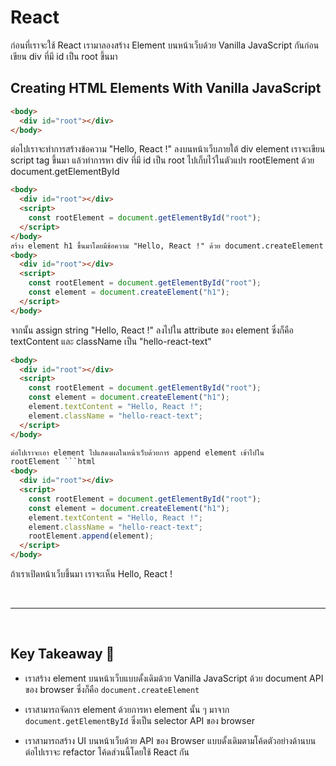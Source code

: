 # React

ก่อนที่เราจะใช้ React เรามาลองสร้าง Element บนหน้าเว็บด้วย Vanilla JavaScript กันก่อน
เขียน div ที่มี id เป็น root ขึ้นมา

## Creating HTML Elements With Vanilla JavaScript

```html
<body>
  <div id="root"></div>
</body>
```

ต่อไปเราจะทำการสร้างข้อความ "Hello, React !" ลงบนหน้าเว็บภายใต้ div element เราจะเขียน script tag ขึ้นมา แล้วทำการหา div ที่มี id เป็น root ไปเก็บไว้ในตัวแปร rootElement ด้วย document.getElementById

```html
<body>
  <div id="root"></div>
  <script>
    const rootElement = document.getElementById("root");
  </script>
</body>
สร้าง element h1 ขึ้นมาโดยมีข้อความ "Hello, React !" ด้วย document.createElement
<body>
  <div id="root"></div>
  <script>
    const rootElement = document.getElementById("root");
    const element = document.createElement("h1");
  </script>
</body>
```

จากนั้น assign string "Hello, React !" ลงไปใน attribute ของ element ซึ่งก็คือ textContent และ className เป็น "hello-react-text"

````html
<body>
  <div id="root"></div>
  <script>
    const rootElement = document.getElementById("root");
    const element = document.createElement("h1");
    element.textContent = "Hello, React !";
    element.className = "hello-react-text";
  </script>
</body>

ต่อไปเราจะเอา element ไปแสดงผลในหน้าเว็บด้วยการ append element เข้าไปใน
rootElement ```html
<body>
  <div id="root"></div>
  <script>
    const rootElement = document.getElementById("root");
    const element = document.createElement("h1");
    element.textContent = "Hello, React !";
    element.className = "hello-react-text";
    rootElement.append(element);
  </script>
</body>
````

ถ้าเราเปิดหน้าเว็บขึ้นมา เราจะเห็น Hello, React !

<br><hr><br>

## Key Takeaway 🌟

- เราสร้าง element บนหน้าเว็บแบบดั้งเดิมด้วย Vanilla JavaScript ด้วย document API ของ browser ซึ่งก็คือ `document.createElement`

- เราสามารถจัดการ element ด้วยการหา element นั้น ๆ มาจาก `document.getElementById` ซึ่งเป็น selector API ของ browser

- เราสามารถสร้าง UI บนหน้าเว็บด้วย API ของ Browser แบบดั้งเดิมตามโค้ดตัวอย่างด้านบน
  ต่อไปเราจะ refactor โค้ดส่วนนี้โดยใช้ React กัน
